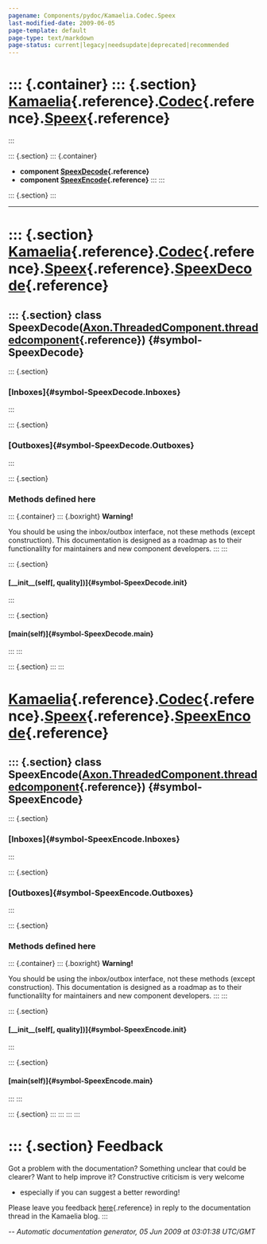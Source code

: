 ```yaml
---
pagename: Components/pydoc/Kamaelia.Codec.Speex
last-modified-date: 2009-06-05
page-template: default
page-type: text/markdown
page-status: current|legacy|needsupdate|deprecated|recommended
---
```

::: {.container}
::: {.section}
[Kamaelia](/Components/pydoc/Kamaelia.html){.reference}.[Codec](/Components/pydoc/Kamaelia.Codec.html){.reference}.[Speex](/Components/pydoc/Kamaelia.Codec.Speex.html){.reference}
===================================================================================================================================================================================
:::

::: {.section}
::: {.container}
-   **component
    [SpeexDecode](/Components/pydoc/Kamaelia.Codec.Speex.SpeexDecode.html){.reference}**
-   **component
    [SpeexEncode](/Components/pydoc/Kamaelia.Codec.Speex.SpeexEncode.html){.reference}**
:::
:::

::: {.section}
:::

------------------------------------------------------------------------

::: {.section}
[Kamaelia](/Components/pydoc/Kamaelia.html){.reference}.[Codec](/Components/pydoc/Kamaelia.Codec.html){.reference}.[Speex](/Components/pydoc/Kamaelia.Codec.Speex.html){.reference}.[SpeexDecode](/Components/pydoc/Kamaelia.Codec.Speex.SpeexDecode.html){.reference}
======================================================================================================================================================================================================================================================================

::: {.section}
class SpeexDecode([Axon.ThreadedComponent.threadedcomponent](/Docs/Axon/Axon.ThreadedComponent.threadedcomponent.html){.reference}) {#symbol-SpeexDecode}
-----------------------------------------------------------------------------------------------------------------------------------

::: {.section}
### [Inboxes]{#symbol-SpeexDecode.Inboxes}
:::

::: {.section}
### [Outboxes]{#symbol-SpeexDecode.Outboxes}
:::

::: {.section}
### Methods defined here

::: {.container}
::: {.boxright}
**Warning!**

You should be using the inbox/outbox interface, not these methods
(except construction). This documentation is designed as a roadmap as to
their functionalilty for maintainers and new component developers.
:::
:::

::: {.section}
#### [\_\_init\_\_(self\[, quality\])]{#symbol-SpeexDecode.__init__}
:::

::: {.section}
#### [main(self)]{#symbol-SpeexDecode.main}
:::
:::

::: {.section}
:::
:::

[Kamaelia](/Components/pydoc/Kamaelia.html){.reference}.[Codec](/Components/pydoc/Kamaelia.Codec.html){.reference}.[Speex](/Components/pydoc/Kamaelia.Codec.Speex.html){.reference}.[SpeexEncode](/Components/pydoc/Kamaelia.Codec.Speex.SpeexEncode.html){.reference}
======================================================================================================================================================================================================================================================================

::: {.section}
class SpeexEncode([Axon.ThreadedComponent.threadedcomponent](/Docs/Axon/Axon.ThreadedComponent.threadedcomponent.html){.reference}) {#symbol-SpeexEncode}
-----------------------------------------------------------------------------------------------------------------------------------

::: {.section}
### [Inboxes]{#symbol-SpeexEncode.Inboxes}
:::

::: {.section}
### [Outboxes]{#symbol-SpeexEncode.Outboxes}
:::

::: {.section}
### Methods defined here

::: {.container}
::: {.boxright}
**Warning!**

You should be using the inbox/outbox interface, not these methods
(except construction). This documentation is designed as a roadmap as to
their functionalilty for maintainers and new component developers.
:::
:::

::: {.section}
#### [\_\_init\_\_(self\[, quality\])]{#symbol-SpeexEncode.__init__}
:::

::: {.section}
#### [main(self)]{#symbol-SpeexEncode.main}
:::
:::

::: {.section}
:::
:::
:::
:::

::: {.section}
Feedback
========

Got a problem with the documentation? Something unclear that could be
clearer? Want to help improve it? Constructive criticism is very welcome
- especially if you can suggest a better rewording!

Please leave you feedback
[here](../../../cgi-bin/blog/blog.cgi?rm=viewpost&nodeid=1142023701){.reference}
in reply to the documentation thread in the Kamaelia blog.
:::

*\-- Automatic documentation generator, 05 Jun 2009 at 03:01:38 UTC/GMT*
